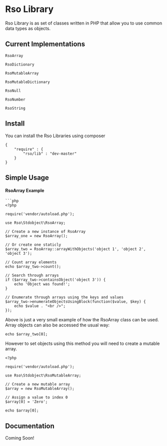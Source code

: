 # Rso Library

Rso Library is as set of classes written in PHP that allow you to use common data types as objects.

## Current Implementations

`RsoArray`

`RsoDictionary`

`RsoMutableArray`

`RsoMutableDictionary`

`RsoNull`

`RsoNumber`

`RsoString`

## Install

You can install the Rso Libraries using composer

	{
		"require" : {
			"rso/lib" : "dev-master"
		}
	}

## Simple Usage
#### RsoArray Example
	```php
	<?php

	require('vendor/autoload.php');

	use Rso\Stdobject\RsoArray;

	// Create a new instance of RsoArray
	$array_one = new RsoArray();

	// Or create one staticly
	$array_two = RsoArray::arrayWithObjects('object 1', 'object 2', 'object 3');

	// Count array elements
	echo $array_two->count();

	// Search through arrays
	if ($array_two->containsObject('object 3')) {
		echo 'Object was found!';
	}

	// Enumerate through arrays using the keys and values
	$array_two->enumerateObjectsUsingBlock(function($value, $key) {
		echo $value . "<br />";
	});

Above is just a very small example of how the RsoArray class can be used. Array objects can
also be accessed the usual way:

	echo $array_two[0];

However to set objects using this method you will need to create a mutable array.

	<?php

	require('vendor/autoload.php');

	use Rso\Stdobject\RsoMutableArray;

	// Create a new mutable array
	$array = new RsoMutableArray();

	// Assign a value to index 0
	$array[0] = 'Zero';

	echo $array[0];

## Documentation

Coming Soon!
